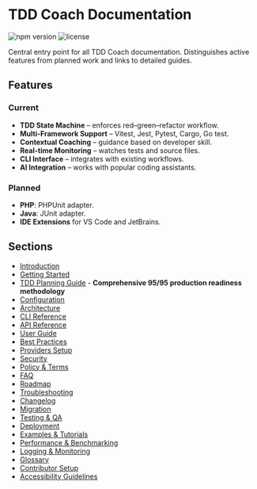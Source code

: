 # TDD Coach Documentation

![npm version](https://img.shields.io/npm/v/@cortex-os/tdd-coach)
![license](https://img.shields.io/github/license/cortex-os/Cortex-OS)

Central entry point for all TDD Coach documentation. Distinguishes active features from planned work and links to detailed guides.

## Features

### Current

- **TDD State Machine** – enforces red–green–refactor workflow.
- **Multi-Framework Support** – Vitest, Jest, Pytest, Cargo, Go test.
- **Contextual Coaching** – guidance based on developer skill.
- **Real-time Monitoring** – watches tests and source files.
- **CLI Interface** – integrates with existing workflows.
- **AI Integration** – works with popular coding assistants.

### Planned

- **PHP**: PHPUnit adapter.
- **Java**: JUnit adapter.
- **IDE Extensions** for VS Code and JetBrains.

## Sections

- [Introduction](./introduction.md)
- [Getting Started](./getting-started.md)
- [TDD Planning Guide](./tdd-planning-guide.md) - **Comprehensive 95/95 production readiness methodology**
- [Configuration](./configuration.md)
- [Architecture](./architecture.md)
- [CLI Reference](./cli-reference.md)
- [API Reference](./api-reference.md)
- [User Guide](./user-guide.md)
- [Best Practices](./best-practices.md)
- [Providers Setup](./providers-setup.md)
- [Security](./security.md)
- [Policy & Terms](./policy-terms.md)
- [FAQ](./faq.md)
- [Roadmap](./roadmap.md)
- [Troubleshooting](./troubleshooting.md)
- [Changelog](./changelog.md)
- [Migration](./migration.md)
- [Testing & QA](./testing-qa.md)
- [Deployment](./deployment.md)
- [Examples & Tutorials](./examples.md)
- [Performance & Benchmarking](./performance.md)
- [Logging & Monitoring](./logging-monitoring.md)
- [Glossary](./glossary.md)
- [Contributor Setup](./contributor-setup.md)
- [Accessibility Guidelines](./accessibility.md)
